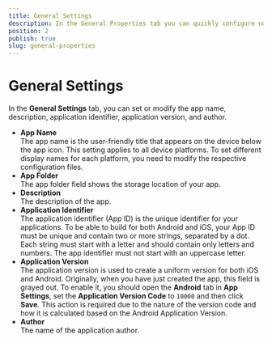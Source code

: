 ```yaml
---
title: General Settings
description: In the General Properties tab you can quickly configure non-OS-specific options like app name, app identifier, app version and so on.
position: 2
publish: true
slug: general-properties
---
```


# General Settings

In the **General Settings** tab, you can set or modify the app name, description, application identifier, application version, and author. 

* **App Name**<br /> The app name is the user-friendly title that appears on the device below the app icon. This setting applies to all device platforms. To set different display names for each platform, you need to modify the respective configuration files.
* **App Folder**<br /> The app folder field shows the storage location of your app.
* **Description**<br /> The description of the app.
* **Application Identifier**<br /> The application identifier (App ID) is the unique identifier for your applications. To be able to build for both Android and iOS, your App ID must be unique and contain two or more strings, separated by a dot. Each string must start with a letter and should contain only letters and numbers. The app identifier must not start with an uppercase letter.
* **Application Version**<br /> The application version is used to create a uniform version for both iOS and Android. Originally, when you have just created the app, this field is grayed out. To enable it, you should open the **Android** tab in **App Settings**, set the **Application Version Code** to `10000` and then click **Save**. This action is required due to the nature of the version code and how it is calculated based on the Android Application Version.
* **Author**<br /> The name of the application author.


